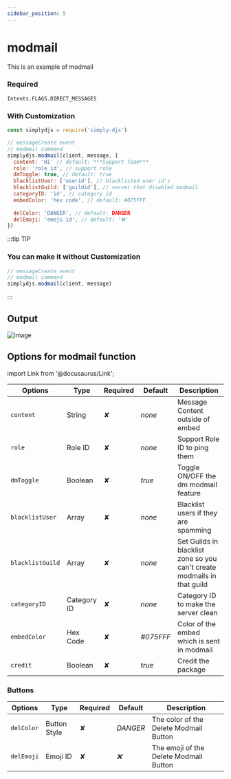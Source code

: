 ```yaml
---
sidebar_position: 5
---
```


# modmail
This is an example of modmail

### Required
```
Intents.FLAGS.DIRECT_MESSAGES
```

### With Customization
```js
const simplydjs = require('simply-djs')

// messageCreate event
// modmail command
simplydjs.modmail(client, message, {
  content: 'Hi' // default: ***Support Team***
  role: 'role id', // support role
  dmToggle: true, // default: true
  blacklistUser: ['userid'], // blacklisted user id's
  blacklistGuild: ['guildid'], // server that disabled modmail
  categoryID: 'id', // category id
  embedColor: 'hex code', // default: #075FFF
  
  delColor: 'DANGER', // default: DANGER
  delEmoji: 'emoji id', // default: '❌'
})
```

:::tip TIP
### You can make it without Customization

```js
// messageCreate event
// modmail command
simplydjs.modmail(client, message)
```
:::

## Output
![image](https://user-images.githubusercontent.com/71836991/130611260-64590a47-6065-4af6-8d04-dd8995ee353f.png)


## Options for modmail function
import Link from '@docusaurus/Link';

<div style={{textAlign: 'center'}}>

| Options     | Type    | Required | Default | Description |
| ----------- | ----------- | ----------- | ----------- | ----------- |
| `content` | <Link to="https://developer.mozilla.org/en-US/docs/Web/JavaScript/Reference/Global_Objects/String">String</Link> | ✘ | *none* | Message Content outside of embed |
| `role` | <Link to="https://developer.mozilla.org/en-US/docs/Web/JavaScript/Reference/Global_Objects/String">Role ID</Link> | ✘ | *none* | Support Role ID to ping them |
| `dmToggle` | <Link to="https://developer.mozilla.org/en-US/docs/Web/JavaScript/Reference/Global_Objects/Boolean">Boolean</Link> | ✘ | *true* | Toggle ON/OFF the dm modmail feature |
| `blacklistUser` | <Link to="https://developer.mozilla.org/en-US/docs/Web/JavaScript/Reference/Global_Objects/Array">Array</Link> | ✘ | *none* | Blacklist users if they are spamming |
| `blacklistGuild` | <Link to="https://developer.mozilla.org/en-US/docs/Web/JavaScript/Reference/Global_Objects/Array">Array</Link> | ✘ | *none* | Set Guilds in blacklist zone so you can't create modmails in that guild |
| `categoryID` | <Link to="https://developer.mozilla.org/en-US/docs/Web/JavaScript/Reference/Global_Objects/String">Category ID</Link> | ✘ | *none* | Category ID to make the server clean |
| `embedColor`|<Link to="https://developer.mozilla.org/en-US/docs/Web/JavaScript/Reference/Global_Objects/String">Hex Code</Link>| ✘ | *#075FFF* | Color of the embed which is sent in modmail |
| `credit`|<Link to="https://developer.mozilla.org/en-US/docs/Web/JavaScript/Reference/Global_Objects/Boolean">Boolean</Link>| ✘ | *true* | Credit the package |

</div>

### Buttons

<div style={{textAlign: 'center'}}>

| Options     | Type    | Required | Default | Description |
| ----------- | ----------- | ----------- | ----------- | ----------- |
| `delColor` | <Link to="https://discord.js.org/#/docs/main/stable/typedef/MessageButtonStyle">Button Style</Link> | ✘ | *DANGER* | The color of the Delete Modmail Button |
| `delEmoji` | <Link to="https://discord.js.org/#/docs/main/stable/class/Emoji">Emoji ID</Link> | ✘ | *❌* | The emoji of the Delete Modmail Button |


</div>